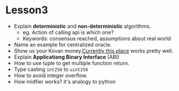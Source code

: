 # Lesson3
* Explain **deterministic** and **non-deterministic** algorithms.
    * eg. Action of calling api is which one?
    * Keywords: consensus reached, assumptions about real world
* Name an example for centralized oracle.
* Show us your Kovan money.[Currently this place](https://ethdrop.dev/) works pretty well.
* Explain **Applicationg Binary Interface** (ABI)
* How to use tuple to get multiple function return.
* Type casting ```int256``` to ```uint256```
* How to avoid integer overflow.
* How midfier works? it's analogy to python